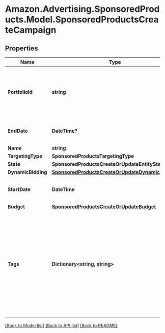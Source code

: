# Amazon.Advertising.SponsoredProducts.Model.SponsoredProductsCreateCampaign

## Properties

Name | Type | Description | Notes
------------ | ------------- | ------------- | -------------
**PortfolioId** | **string** | The identifier of an existing portfolio to which the campaign is associated. | [optional] 
**EndDate** | **DateTime?** | The format of the date is YYYY-MM-DD. | [optional] 
**Name** | **string** |  | 
**TargetingType** | **SponsoredProductsTargetingType** |  | 
**State** | **SponsoredProductsCreateOrUpdateEntityState** |  | 
**DynamicBidding** | [**SponsoredProductsCreateOrUpdateDynamicBidding**](SponsoredProductsCreateOrUpdateDynamicBidding.md) |  | [optional] 
**StartDate** | **DateTime** | The format of the date is YYYY-MM-DD. | [optional] 
**Budget** | [**SponsoredProductsCreateOrUpdateBudget**](SponsoredProductsCreateOrUpdateBudget.md) |  | 
**Tags** | **Dictionary&lt;string, string&gt;** | A list of advertiser-specified custom identifiers for the campaign. Each customer identifier is a key-value pair. You can specify a maximum of 50 identifiers. | [optional] 

[[Back to Model list]](../README.md#documentation-for-models) [[Back to API list]](../README.md#documentation-for-api-endpoints) [[Back to README]](../README.md)

